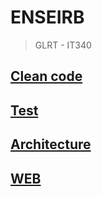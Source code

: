 # ENSEIRB

> GLRT - IT340

## [Clean code](./tree/clean-code)

## [Test](./tree/test)

## [Architecture](./tree/architecture)

## [WEB](./tree/web)
